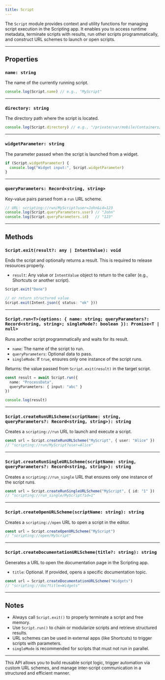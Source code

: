 ```yaml
---
title: Script
---
```

The `Script` module provides context and utility functions for managing script execution in the Scripting app. It enables you to access runtime metadata, terminate scripts with results, run other scripts programmatically, and construct URL schemes to launch or open scripts.

---

## Properties

### `name: string`

The name of the currently running script.

```ts
console.log(Script.name) // e.g., "MyScript"
```

---

### `directory: string`

The directory path where the script is located.

```ts
console.log(Script.directory) // e.g., "/private/var/mobile/Containers/..."
```

---

### `widgetParameter: string`

The parameter passed when the script is launched from a widget.

```ts
if (Script.widgetParameter) {
  console.log("Widget input:", Script.widgetParameter)
}
```

---

### `queryParameters: Record<string, string>`

Key-value pairs parsed from a `run` URL scheme.

```ts
// URL: scripting://run/MyScript?user=John&id=123
console.log(Script.queryParameters.user) // "John"
console.log(Script.queryParameters.id)   // "123"
```

---

## Methods

### `Script.exit(result?: any | IntentValue): void`

Ends the script and optionally returns a result. This is required to release resources properly.

* `result`: Any value or `IntentValue` object to return to the caller (e.g., Shortcuts or another script).

```ts
Script.exit("Done")

// or return structured value
Script.exit(Intent.json({ status: "ok" }))
```

---

### `Script.run<T>(options: { name: string; queryParameters?: Record<string, string>; singleMode?: boolean }): Promise<T | null>`

Runs another script programmatically and waits for its result.

* `name`: The name of the script to run.
* `queryParameters`: Optional data to pass.
* `singleMode`: If `true`, ensures only one instance of the script runs.

Returns: the value passed from `Script.exit(result)` in the target script.

```ts
const result = await Script.run({
  name: "ProcessData",
  queryParameters: { input: "abc" }
})

console.log(result)
```

---

### `Script.createRunURLScheme(scriptName: string, queryParameters?: Record<string, string>): string`

Creates a `scripting://run` URL to launch and execute a script.

```ts
const url = Script.createRunURLScheme("MyScript", { user: "Alice" })
// "scripting://run/MyScript?user=Alice"
```

---

### `Script.createRunSingleURLScheme(scriptName: string, queryParameters?: Record<string, string>): string`

Creates a `scripting://run_single` URL that ensures only one instance of the script runs.

```ts
const url = Script.createRunSingleURLScheme("MyScript", { id: "1" })
// "scripting://run_single/MyScript?id=1"
```

---

### `Script.createOpenURLScheme(scriptName: string): string`

Creates a `scripting://open` URL to open a script in the editor.

```ts
const url = Script.createOpenURLScheme("MyScript")
// "scripting://open/MyScript"
```

---

### `Script.createDocumentationURLScheme(title?: string): string`

Generates a URL to open the documentation page in the Scripting app.

* `title`: Optional. If provided, opens a specific documentation topic.

```ts
const url = Script.createDocumentationURLScheme("Widgets")
// "scripting://doc?title=Widgets"
```

---

## Notes

* Always call `Script.exit()` to properly terminate a script and free memory.
* Use `Script.run()` to chain or modularize scripts and retrieve structured results.
* URL schemes can be used in external apps (like Shortcuts) to trigger scripts with parameters.
* `singleMode` is recommended for scripts that must not run in parallel.

---

This API allows you to build reusable script logic, trigger automation via custom URL schemes, and manage inter-script communication in a structured and efficient manner.
